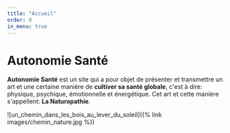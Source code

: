 ```yaml
---
title: "Accueil"
order: 0
in_menu: true
---
```

# Autonomie Santé   

**Autonomie Santé** est un site qui a pour objet de présenter et transmettre un art et une certaine manière de **cultiver sa santé globale**, c'est à dire:
physique, psychique, émotionnelle et énergétique. 
Cet art et cette manière s'appellent: **La Naturopathie**.


![un_chemin_dans_les_bois_au_lever_du_soleil]({% link images/chemin_nature.jpg %}) 